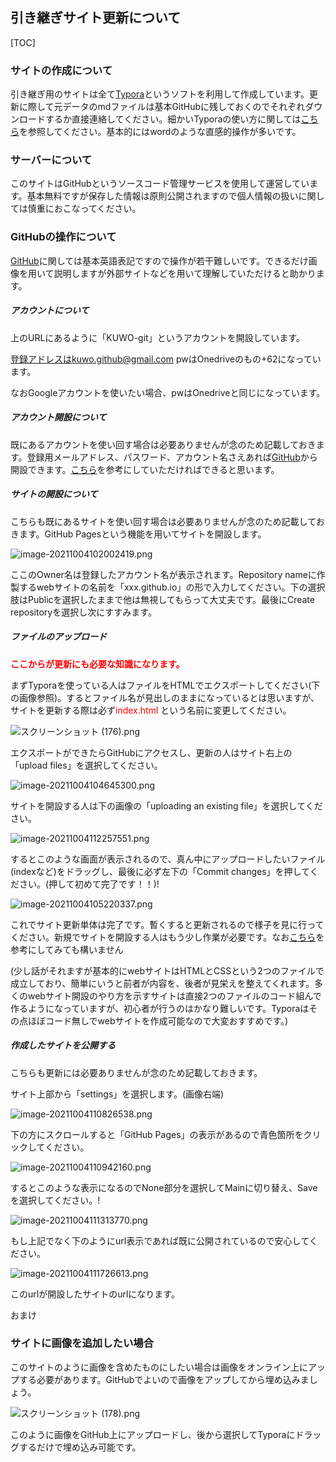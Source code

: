 ## 引き継ぎサイト更新について

[TOC]



### サイトの作成について

引き継ぎ用のサイトは全て[Typora](https://www.typora.io/)というソフトを利用して作成しています。更新に際して元データのmdファイルは基本GitHubに残しておくのでそれぞれダウンロードするか直接連絡してください。細かいTyporaの使い方に関しては[こちら](https://tele-commuter.com/tool/typora-markdown-editor/)を参照してください。基本的にはwordのような直感的操作が多いです。



### サーバーについて

このサイトはGitHubというソースコード管理サービスを使用して運営しています。基本無料ですが保存した情報は原則公開されますので個人情報の扱いに関しては慎重におこなってください。



### GitHubの操作について

[GitHub](https://github.co.jp/)に関しては基本英語表記ですので操作が若干難しいです。できるだけ画像を用いて説明しますが外部サイトなどを用いて理解していただけると助かります。

##### アカウントについて

上のURLにあるように「KUWO-git」というアカウントを開設しています。

登録アドレスはkuwo.github@gmail.com pwはOnedriveのもの+62になっています。

なおGoogleアカウントを使いたい場合、pwはOnedriveと同じになっています。

##### アカウント開設について

既にあるアカウントを使い回す場合は必要ありませんが念のため記載しておきます。登録用メールアドレス、パスワード、アカウント名さえあれば[GitHub](https://github.co.jp/)から開設できます。[こちら](https://qiita.com/ayatokura/items/9eabb7ae20752e6dc79d)を参考にしていただければできると思います。

##### サイトの開設について

こちらも既にあるサイトを使い回す場合は必要ありませんが念のため記載しておきます。GitHub Pagesという機能を用いてサイトを開設します。

![image-20211004102002419.png](https://github.com/Doya0910/How-to-use-/blob/main/image-20211004102002419.png?raw=true)

ここのOwner名は登録したアカウント名が表示されます。Repository nameに作製するwebサイトの名前を「xxx.github.io」の形で入力してください。下の選択肢はPublicを選択したままで他は無視してもらって大丈夫です。最後にCreate repositoryを選択し次にすすみます。

##### ファイルのアップロード

<span><font color="red">**ここからが更新にも必要な知識になります。**</font></span>

まずTyporaを使っている人はファイルをHTMLでエクスポートしてください(下の画像参照)。するとファイル名が見出しのままになっているとは思いますが、サイトを更新する際は必ず<span><font color="red">index.html </font></span>という名前に変更してください。

![スクリーンショット (176).png](https://github.com/Doya0910/How-to-use-/blob/main/%E3%82%B9%E3%82%AF%E3%83%AA%E3%83%BC%E3%83%B3%E3%82%B7%E3%83%A7%E3%83%83%E3%83%88%20(176).png?raw=true)

エクスポートができたらGitHubにアクセスし、更新の人はサイト右上の「upload files」を選択してください。

![image-20211004104645300.png](https://github.com/Doya0910/How-to-use-/blob/main/image-20211004104645300.png?raw=true)

サイトを開設する人は下の画像の「uploading an existing file」を選択してください。

![image-20211004112257551.png](https://github.com/Doya0910/How-to-use-/blob/main/image-20211004112257551.png?raw=true)

するとこのような画面が表示されるので、真ん中にアップロードしたいファイル(indexなど)をドラッグし、最後に必ず左下の「Commit changes」を押してください。(押して初めて完了です！！)!

![image-20211004105220337.png](https://github.com/Doya0910/How-to-use-/blob/main/image-20211004105220337.png?raw=true)

これでサイト更新単体は完了です。暫くすると更新されるので様子を見に行ってください。新規でサイトを開設する人はもう少し作業が必要です。なお[こちら](https://prog-8.com/docs/github-pages)を参考にしてみても構いません

(少し話がそれますが基本的にwebサイトはHTMLとCSSという2つのファイルで成立しており、簡単にいうと前者が内容を、後者が見栄えを整えてくれます。多くのwebサイト開設のやり方を示すサイトは直接2つのファイルのコード組んで作るようになっていますが、初心者が行うのはかなり難しいです。Typoraはその点ほぼコード無しでwebサイトを作成可能なので大変おすすめです。)

##### 作成したサイトを公開する

こちらも更新には必要ありませんが念のため記載しておきます。

サイト上部から「settings」を選択します。(画像右端)

![image-20211004110826538.png](https://github.com/Doya0910/How-to-use-/blob/main/image-20211004110826538.png?raw=true)

下の方にスクロールすると「GitHub Pages」の表示があるので青色箇所をクリックしてください。

![image-20211004110942160.png](https://github.com/Doya0910/How-to-use-/blob/main/image-20211004110942160.png?raw=true)

するとこのような表示になるのでNone部分を選択してMainに切り替え、Saveを選択してください。!

![image-20211004111313770.png](https://github.com/Doya0910/How-to-use-/blob/main/image-20211004111313770.png?raw=true)

もし上記でなく下のようにurl表示であれば既に公開されているので安心してください。

![image-20211004111726613.png](https://github.com/Doya0910/How-to-use-/blob/main/image-20211004111726613.png?raw=true)

このurlが開設したサイトのurlになります。



おまけ

### サイトに画像を追加したい場合

このサイトのように画像を含めたものにしたい場合は画像をオンライン上にアップする必要があります。GitHubでよいので画像をアップしてから埋め込みましょう。

![スクリーンショット (178).png](https://github.com/KUWO-git/How-to-use-git/blob/main/%E3%82%B9%E3%82%AF%E3%83%AA%E3%83%BC%E3%83%B3%E3%82%B7%E3%83%A7%E3%83%83%E3%83%88%20(178).png?raw=true)

このように画像をGitHub上にアップロードし、後から選択してTyporaにドラッグするだけで埋め込み可能です。

